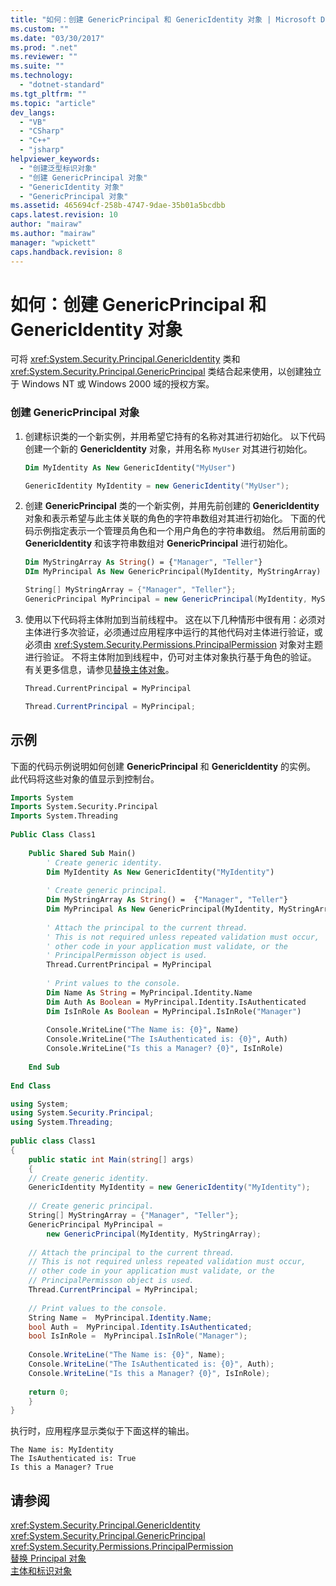 ```yaml
---
title: "如何：创建 GenericPrincipal 和 GenericIdentity 对象 | Microsoft Docs"
ms.custom: ""
ms.date: "03/30/2017"
ms.prod: ".net"
ms.reviewer: ""
ms.suite: ""
ms.technology: 
  - "dotnet-standard"
ms.tgt_pltfrm: ""
ms.topic: "article"
dev_langs: 
  - "VB"
  - "CSharp"
  - "C++"
  - "jsharp"
helpviewer_keywords: 
  - "创建泛型标识对象"
  - "创建 GenericPrincipal 对象"
  - "GenericIdentity 对象"
  - "GenericPrincipal 对象"
ms.assetid: 465694cf-258b-4747-9dae-35b01a5bcdbb
caps.latest.revision: 10
author: "mairaw"
ms.author: "mairaw"
manager: "wpickett"
caps.handback.revision: 8
---
```

# 如何：创建 GenericPrincipal 和 GenericIdentity 对象
可将 <xref:System.Security.Principal.GenericIdentity> 类和 <xref:System.Security.Principal.GenericPrincipal> 类结合起来使用，以创建独立于 Windows NT 或 Windows 2000 域的授权方案。  
  
### 创建 GenericPrincipal 对象  
  
1.  创建标识类的一个新实例，并用希望它持有的名称对其进行初始化。  以下代码创建一个新的 **GenericIdentity** 对象，并用名称 `MyUser` 对其进行初始化。  
  
    ```vb  
    Dim MyIdentity As New GenericIdentity("MyUser")  
    ```  
  
    ```csharp  
    GenericIdentity MyIdentity = new GenericIdentity("MyUser");  
    ```  
  
2.  创建 **GenericPrincipal** 类的一个新实例，并用先前创建的 **GenericIdentity** 对象和表示希望与此主体关联的角色的字符串数组对其进行初始化。  下面的代码示例指定表示一个管理员角色和一个用户角色的字符串数组。  然后用前面的 **GenericIdentity** 和该字符串数组对 **GenericPrincipal** 进行初始化。  
  
    ```vb  
    Dim MyStringArray As String() = {"Manager", "Teller"}  
    DIm MyPrincipal As New GenericPrincipal(MyIdentity, MyStringArray)  
    ```  
  
    ```csharp  
    String[] MyStringArray = {"Manager", "Teller"};  
    GenericPrincipal MyPrincipal = new GenericPrincipal(MyIdentity, MyStringArray);  
    ```  
  
3.  使用以下代码将主体附加到当前线程中。  这在以下几种情形中很有用：必须对主体进行多次验证，必须通过应用程序中运行的其他代码对主体进行验证，或必须由 <xref:System.Security.Permissions.PrincipalPermission> 对象对主题进行验证。  不将主体附加到线程中，仍可对主体对象执行基于角色的验证。  有关更多信息，请参见[替换主体对象](../../../docs/standard/security/replacing-a-principal-object.md)。  
  
    ```vb  
    Thread.CurrentPrincipal = MyPrincipal  
    ```  
  
    ```csharp  
    Thread.CurrentPrincipal = MyPrincipal;  
    ```  
  
## 示例  
 下面的代码示例说明如何创建 **GenericPrincipal** 和 **GenericIdentity** 的实例。  此代码将这些对象的值显示到控制台。  
  
```vb  
Imports System  
Imports System.Security.Principal  
Imports System.Threading  
  
Public Class Class1  
  
    Public Shared Sub Main()  
        ' Create generic identity.  
        Dim MyIdentity As New GenericIdentity("MyIdentity")  
  
        ' Create generic principal.  
        Dim MyStringArray As String() =  {"Manager", "Teller"}  
        Dim MyPrincipal As New GenericPrincipal(MyIdentity, MyStringArray)  
  
        ' Attach the principal to the current thread.  
        ' This is not required unless repeated validation must occur,  
        ' other code in your application must validate, or the   
        ' PrincipalPermisson object is used.   
        Thread.CurrentPrincipal = MyPrincipal  
  
        ' Print values to the console.  
        Dim Name As String = MyPrincipal.Identity.Name  
        Dim Auth As Boolean = MyPrincipal.Identity.IsAuthenticated  
        Dim IsInRole As Boolean = MyPrincipal.IsInRole("Manager")  
  
        Console.WriteLine("The Name is: {0}", Name)  
        Console.WriteLine("The IsAuthenticated is: {0}", Auth)  
        Console.WriteLine("Is this a Manager? {0}", IsInRole)  
  
    End Sub  
  
End Class  
```  
  
```csharp  
using System;  
using System.Security.Principal;  
using System.Threading;  
  
public class Class1  
{  
    public static int Main(string[] args)  
    {  
    // Create generic identity.  
    GenericIdentity MyIdentity = new GenericIdentity("MyIdentity");  
  
    // Create generic principal.  
    String[] MyStringArray = {"Manager", "Teller"};  
    GenericPrincipal MyPrincipal =   
        new GenericPrincipal(MyIdentity, MyStringArray);  
  
    // Attach the principal to the current thread.  
    // This is not required unless repeated validation must occur,  
    // other code in your application must validate, or the   
    // PrincipalPermisson object is used.   
    Thread.CurrentPrincipal = MyPrincipal;  
  
    // Print values to the console.  
    String Name =  MyPrincipal.Identity.Name;  
    bool Auth =  MyPrincipal.Identity.IsAuthenticated;   
    bool IsInRole =  MyPrincipal.IsInRole("Manager");  
  
    Console.WriteLine("The Name is: {0}", Name);  
    Console.WriteLine("The IsAuthenticated is: {0}", Auth);  
    Console.WriteLine("Is this a Manager? {0}", IsInRole);  
  
    return 0;  
    }  
}  
```  
  
 执行时，应用程序显示类似于下面这样的输出。  
  
```  
The Name is: MyIdentity  
The IsAuthenticated is: True  
Is this a Manager? True  
```  
  
## 请参阅  
 <xref:System.Security.Principal.GenericIdentity>   
 <xref:System.Security.Principal.GenericPrincipal>   
 <xref:System.Security.Permissions.PrincipalPermission>   
 [替换 Principal 对象](../../../docs/standard/security/replacing-a-principal-object.md)   
 [主体和标识对象](../../../docs/standard/security/principal-and-identity-objects.md)